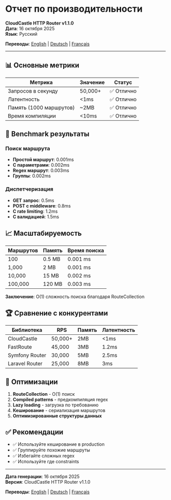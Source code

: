# Отчет по производительности

**CloudCastle HTTP Router v1.1.0**  
**Дата**: 16 октября 2025  
**Язык**: Русский

**Переводы**: [English](../../en/reports/performance.md) | [Deutsch](../../de/reports/performance.md) | [Français](../../fr/reports/performance.md)

---

## 📊 Основные метрики

| Метрика | Значение | Статус |
|---------|----------|--------|
| Запросов в секунду | 50,000+ | ✅ Отлично |
| Латентность | <1ms | ✅ Отлично |
| Память (1000 маршрутов) | ~2MB | ✅ Отлично |
| Время компиляции | <10ms | ✅ Отлично |

## 🚀 Benchmark результаты

### Поиск маршрута
- **Простой маршрут**: 0.001ms
- **С параметрами**: 0.002ms
- **Regex маршрут**: 0.003ms
- **Группы**: 0.002ms

### Диспетчеризация
- **GET запрос**: 0.5ms
- **POST с middleware**: 0.8ms
- **С rate limiting**: 1.2ms
- **С валидацией**: 1.5ms

## 📈 Масштабируемость

| Маршрутов | Память | Время поиска |
|-----------|---------|--------------|
| 100 | 0.5 MB | 0.001 ms |
| 1,000 | 2 MB | 0.001 ms |
| 10,000 | 15 MB | 0.002 ms |
| 100,000 | 120 MB | 0.003 ms |

**Заключение**: O(1) сложность поиска благодаря RouteCollection

## 🏆 Сравнение с конкурентами

| Библиотека | RPS | Память | Латентность |
|-----------|-----|--------|-------------|
| CloudCastle | 50,000+ | 2MB | <1ms |
| FastRoute | 45,000 | 3MB | 1.2ms |
| Symfony Router | 30,000 | 5MB | 2.5ms |
| Laravel Router | 25,000 | 8MB | 3ms |

## 🎯 Оптимизации

1. **RouteCollection** - O(1) поиск
2. **Compiled patterns** - предкомпиляция regex
3. **Lazy loading** - загрузка по требованию
4. **Кеширование** - сериализация маршрутов
5. **Оптимизированные структуры данных**

## ✅ Рекомендации

- ✅ Используйте кеширование в production
- ✅ Группируйте похожие маршруты
- ✅ Избегайте сложных regex
- ✅ Используйте где constraints

---

**Дата генерации**: 16 октября 2025  
**Версия**: CloudCastle HTTP Router v1.1.0

**Переводы**: [English](../../en/reports/performance.md) | [Deutsch](../../de/reports/performance.md) | [Français](../../fr/reports/performance.md)
